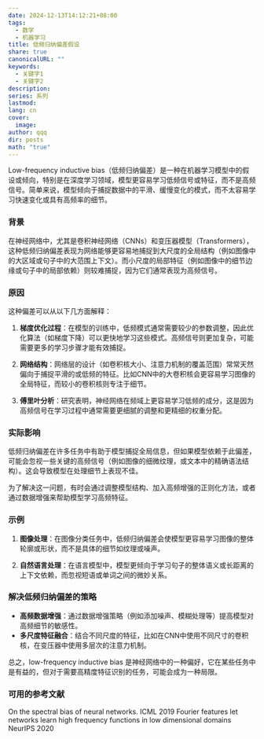 ```yaml
---
date: 2024-12-13T14:12:21+08:00
tags:
  - 数学
  - 机器学习
title: 低频归纳偏差假设
share: true
canonicalURL: ""
keywords:
  - 关键字1
  - 关键字2
description: 
series: 系列
lastmod: 
lang: cn
cover:
  image: 
author: qqq
dir: posts
math: "true"
---
```



Low-frequency inductive bias（低频归纳偏差）是一种在机器学习模型中的假设或倾向，特别是在深度学习领域，模型更容易学习低频信号或特征，而不是高频信号。简单来说，模型倾向于捕捉数据中的平滑、缓慢变化的模式，而不太容易学习快速变化或具有高频率的细节。

### 背景
在神经网络中，尤其是卷积神经网络（CNNs）和变压器模型（Transformers），这种低频归纳偏差表现为网络能够更容易地捕捉到大尺度的全局结构（例如图像中的大区域或句子中的大范围上下文）。而小尺度的局部特征（例如图像中的细节边缘或句子中的局部依赖）则较难捕捉，因为它们通常表现为高频信号。

### 原因
这种偏差可以从以下几方面解释：
1. **梯度优化过程**：在模型的训练中，低频模式通常需要较少的参数调整，因此优化算法（如梯度下降）可以更快地学习这些模式。高频信号则更加复杂，可能需要更多的学习步骤才能有效捕捉。
   
2. **网络结构**：网络层的设计（如卷积核大小、注意力机制的覆盖范围）常常天然偏向于捕捉平滑的或低频的特征。比如CNN中的大卷积核会更容易学习图像的全局特征，而较小的卷积核则专注于细节。

3. **傅里叶分析**：研究表明，神经网络在频域上更容易学习低频的成分，这是因为高频信号在学习过程中通常需要更细腻的调整和更精细的权重分配。

### 实际影响
低频归纳偏差在许多任务中有助于模型捕捉全局信息，但如果模型依赖于此偏差，可能会忽视一些关键的高频信号（例如图像的细微纹理，或文本中的精确语法结构）。这会导致模型在处理细节上表现不佳。

为了解决这一问题，有时会通过调整模型结构、加入高频增强的正则化方法，或者通过数据增强来帮助模型学习高频特征。

### 示例
1. **图像处理**：在图像分类任务中，低频归纳偏差会使模型更容易学习图像的整体轮廓或形状，而不是具体的细节如纹理或噪声。

2. **自然语言处理**：在语言模型中，模型更倾向于学习句子的整体语义或长距离的上下文依赖，而忽视短语或单词之间的微妙关系。

### 解决低频归纳偏差的策略
- **高频数据增强**：通过数据增强策略（例如添加噪声、模糊处理等）提高模型对高频细节的敏感性。
- **多尺度特征融合**：结合不同尺度的特征，比如在CNN中使用不同尺寸的卷积核，在变压器中使用多层次的注意力机制。

总之，low-frequency inductive bias 是神经网络中的一种偏好，它在某些任务中是有益的，但对于需要高精度特征识别的任务，可能会成为一种局限。

### 可用的参考文献


 On the spectral bias of neural networks. ICML 2019
 Fourier features let networks learn high frequency functions in low dimensional domains NeurIPS 2020
